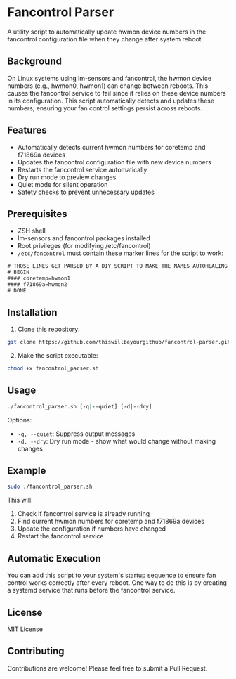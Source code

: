 # Fancontrol Parser

A utility script to automatically update hwmon device numbers in the fancontrol configuration file when they change after system reboot.

## Background

On Linux systems using lm-sensors and fancontrol, the hwmon device numbers (e.g., hwmon0, hwmon1) can change between reboots. This causes the fancontrol service to fail since it relies on these device numbers in its configuration. This script automatically detects and updates these numbers, ensuring your fan control settings persist across reboots.

## Features

- Automatically detects current hwmon numbers for coretemp and f71869a devices
- Updates the fancontrol configuration file with new device numbers
- Restarts the fancontrol service automatically
- Dry run mode to preview changes
- Quiet mode for silent operation
- Safety checks to prevent unnecessary updates

## Prerequisites

- ZSH shell
- lm-sensors and fancontrol packages installed
- Root privileges (for modifying /etc/fancontrol)
- `/etc/fancontrol` must contain these marker lines for the script to work:
```
# THOSE LINES GET PARSED BY A DIY SCRIPT TO MAKE THE NAMES AUTOHEALING
# BEGIN
#### coretemp=hwmon1
#### f71869a=hwmon2
# DONE
```

## Installation

1. Clone this repository:
```bash
git clone https://github.com/thiswillbeyourgithub/fancontrol-parser.git
```

2. Make the script executable:
```bash
chmod +x fancontrol_parser.sh
```

## Usage

```bash
./fancontrol_parser.sh [-q|--quiet] [-d|--dry]
```

Options:
- `-q, --quiet`: Suppress output messages
- `-d, --dry`: Dry run mode - show what would change without making changes

## Example

```bash
sudo ./fancontrol_parser.sh
```

This will:
1. Check if fancontrol service is already running
2. Find current hwmon numbers for coretemp and f71869a devices
3. Update the configuration if numbers have changed
4. Restart the fancontrol service

## Automatic Execution

You can add this script to your system's startup sequence to ensure fan control works correctly after every reboot. One way to do this is by creating a systemd service that runs before the fancontrol service.

## License

MIT License

## Contributing

Contributions are welcome! Please feel free to submit a Pull Request.
